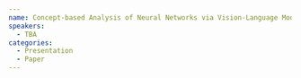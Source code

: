 ```yaml
---
name: Concept-based Analysis of Neural Networks via Vision-Language Models
speakers:
  - TBA
categories:
  - Presentation
  - Paper
---
```


